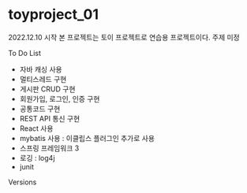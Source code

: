 # toyproject_01
2022.12.10 시작
본 프로젝트는 토이 프로젝트로 연습용 프로젝트이다.
주제 미정

To Do List
- 자바 캐싱 사용
- 멀티스레드 구현
- 게시판 CRUD 구현
- 회원가입, 로그인, 인증 구현
- 공통코드 구현
- REST API 통신 구현
- React 사용
- mybatis 사용
 : 이클립스 플러그인 추가로 사용
- 스프링 프레임워크 3 
- 로깅 : log4j
- junit 


Versions

